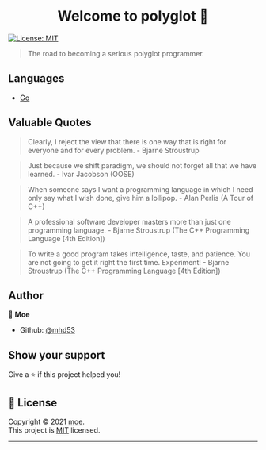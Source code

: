<h1 align="center">Welcome to polyglot 👋</h1>
<p>
  <a href="https://opensource.org/licenses/MIT" target="_blank">
    <img alt="License: MIT" src="https://img.shields.io/badge/License-MIT-yellow.svg" />
  </a>
</p>


> The road to becoming a serious polyglot programmer.

## Languages

- [Go](https://github.com/mhd53/polyglot/tree/master/go)

## Valuable Quotes

> Clearly, I reject the view that there is one way that is right for everyone and for every problem. - Bjarne Stroustrup

> Just because we shift paradigm, we should not forget all that we have learned. - Ivar Jacobson (OOSE)

> When someone says I want a programming language in which I need only say what I wish done, give him a lollipop. - Alan Perlis (A Tour of C++)

> A professional software developer masters more than just one programming language. - Bjarne Stroustrup (The C++ Programming Language [4th Edition])

> To write a good program takes intelligence, taste, and patience. You are not going to get it right the first time. Experiment!  - Bjarne Stroustrup (The C++ Programming Language [4th Edition])

## Author

👤 **Moe**

* Github: [@mhd53](https://github.com/mhd53)

## Show your support

Give a ⭐️ if this project helped you!

## 📝 License

Copyright © 2021 [moe](https://github.com/mhd53).<br />
This project is [MIT](https://opensource.org/licenses/MIT) licensed.

***
